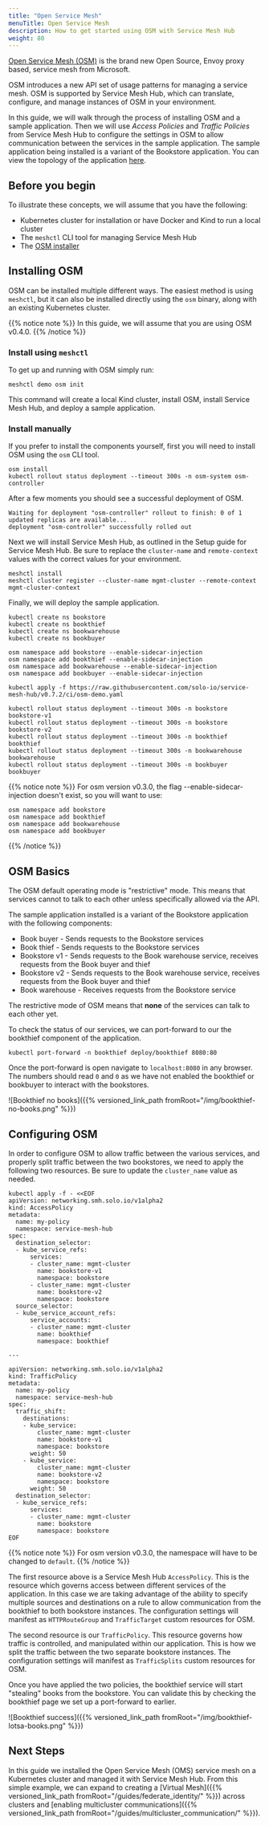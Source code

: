 ```yaml
---
title: "Open Service Mesh"
menuTitle: Open Service Mesh
description: How to get started using OSM with Service Mesh Hub
weight: 80
---
```


[Open Service Mesh (OSM)](https://openservicemesh.io/) is the brand new Open Source, Envoy proxy based, service mesh from Microsoft.

OSM introduces a new API set of usage patterns for managing a service mesh. OSM is supported by Service Mesh Hub, which can translate, configure, and manage instances of OSM in your environment. 

In this guide, we will walk through the process of installing OSM and a sample application. Then we will use *Access Policies* and *Traffic Policies* from Service Mesh Hub to configure the settings in OSM to allow communication between the services in the sample application. The sample application being installed is a variant of the Bookstore application. You can view the topology of the application [here](https://github.com/openservicemesh/osm/blob/main/img/book-thief-app-topology.jpg).

## Before you begin
To illustrate these concepts, we will assume that you have the following:

* Kubernetes cluster for installation or have Docker and Kind to run a local cluster
* The `meshctl` CLI tool for managing Service Mesh Hub
* The [OSM installer](https://github.com/openservicemesh/osm/releases)

## Installing OSM

OSM can be installed multiple different ways. The easiest method is using `meshctl`, but it can also be installed directly using the `osm` binary, along with an existing Kubernetes cluster.

{{% notice note %}}
In this guide, we will assume that you are using OSM v0.4.0.
{{% /notice %}}

### Install using `meshctl`

To get up and running with OSM simply run:

```shell script
meshctl demo osm init
``` 

This command will create a local Kind cluster, install OSM, install Service Mesh Hub, and deploy a sample application.

### Install manually

If you prefer to install the components yourself, first you will need to install OSM using the `osm` CLI tool.

```shell
osm install
kubectl rollout status deployment --timeout 300s -n osm-system osm-controller
```

After a few moments you should see a successful deployment of OSM.

```shell
Waiting for deployment "osm-controller" rollout to finish: 0 of 1 updated replicas are available...
deployment "osm-controller" successfully rolled out
```

Next we will install Service Mesh Hub, as outlined in the Setup guide for Service Mesh Hub. Be sure to replace the `cluster-name` and `remote-context` values with the correct values for your environment.

```shell
meshctl install
meshctl cluster register --cluster-name mgmt-cluster --remote-context mgmt-cluster-context
```

Finally, we will deploy the sample application.

```shell
kubectl create ns bookstore
kubectl create ns bookthief 
kubectl create ns bookwarehouse 
kubectl create ns bookbuyer

osm namespace add bookstore --enable-sidecar-injection
osm namespace add bookthief --enable-sidecar-injection
osm namespace add bookwarehouse --enable-sidecar-injection
osm namespace add bookbuyer --enable-sidecar-injection

kubectl apply -f https://raw.githubusercontent.com/solo-io/service-mesh-hub/v0.7.2/ci/osm-demo.yaml

kubectl rollout status deployment --timeout 300s -n bookstore bookstore-v1
kubectl rollout status deployment --timeout 300s -n bookstore bookstore-v2
kubectl rollout status deployment --timeout 300s -n bookthief bookthief
kubectl rollout status deployment --timeout 300s -n bookwarehouse bookwarehouse
kubectl rollout status deployment --timeout 300s -n bookbuyer bookbuyer
```

{{% notice note %}}
For osm version v0.3.0, the flag --enable-sidecar-injection doesn't exist, so you will want to use:
```
osm namespace add bookstore
osm namespace add bookthief
osm namespace add bookwarehouse
osm namespace add bookbuyer
```
{{% /notice %}}

## OSM Basics

The OSM default operating mode is "restrictive" mode. This means that services cannot to talk to each other unless specifically allowed via the API.

The sample application installed is a variant of the Bookstore application with the following components:

* Book buyer - Sends requests to the Bookstore services
* Book thief - Sends requests to the Bookstore services
* Bookstore v1 - Sends requests to the Book warehouse service, receives requests from the Book buyer and thief
* Bookstore v2 - Sends requests to the Book warehouse service, receives requests from the Book buyer and thief
* Book warehouse - Receives requests from the Bookstore service

The restrictive mode of OSM means that **none** of the services can talk to each other yet.

To check the status of our services, we can port-forward to our the bookthief component of the application. 

```shell
kubectl port-forward -n bookthief deploy/bookthief 8080:80
```

Once the port-forward is open navigate to `localhost:8080` in any browser. The numbers should read `0` and `0`
as we have not enabled the bookthief or bookbuyer to interact with the bookstores.

![Bookthief no books]({{% versioned_link_path fromRoot="/img/bookthief-no-books.png" %}})

## Configuring OSM

In order to configure OSM to allow traffic between the various services, and properly split traffic between the two bookstores, we need to apply the following two resources. Be sure to update the `cluster_name` value as needed.

```shell script
kubectl apply -f - <<EOF
apiVersion: networking.smh.solo.io/v1alpha2
kind: AccessPolicy
metadata:
  name: my-policy
  namespace: service-mesh-hub
spec:
  destination_selector:
  - kube_service_refs:
      services:
      - cluster_name: mgmt-cluster
        name: bookstore-v1
        namespace: bookstore
      - cluster_name: mgmt-cluster
        name: bookstore-v2
        namespace: bookstore
  source_selector:
  - kube_service_account_refs:
      service_accounts:
      - cluster_name: mgmt-cluster
        name: bookthief
        namespace: bookthief

---

apiVersion: networking.smh.solo.io/v1alpha2
kind: TrafficPolicy
metadata:
  name: my-policy
  namespace: service-mesh-hub
spec:
  traffic_shift:
    destinations:
    - kube_service:
        cluster_name: mgmt-cluster
        name: bookstore-v1
        namespace: bookstore
      weight: 50
    - kube_service:
        cluster_name: mgmt-cluster
        name: bookstore-v2
        namespace: bookstore
      weight: 50
  destination_selector:
  - kube_service_refs:
      services:
      - cluster_name: mgmt-cluster
        name: bookstore
        namespace: bookstore
EOF
```
{{% notice note %}}
For osm version v0.3.0, the namespace will have to be changed to `default`.
{{% /notice %}}

The first resource above is a Service Mesh Hub `AccessPolicy`. This is the resource which governs access between different services of the application. In this case we are taking advantage of the ability to specify multiple sources and destinations on a rule to allow communication from the bookthief to both bookstore instances. The configuration settings will manifest as `HTTPRouteGroup` and `TrafficTarget` custom resources for OSM.

The second resource is our `TrafficPolicy`. This resource governs how traffic is controlled, and manipulated within our application. This is how we split the traffic between the two separate bookstore instances. The configuration settings will manifest as `TrafficSplits` custom resources for OSM.

Once you have applied the two policies, the bookthief service will start "stealing" books from the bookstore. You can validate this by checking the bookthief page we set up a port-forward to earlier.

![Bookthief success]({{% versioned_link_path fromRoot="/img/bookthief-lotsa-books.png" %}})

## Next Steps

In this guide we installed the Open Service Mesh (OMS) service mesh on a Kubernetes cluster and managed it with Service Mesh Hub. From this simple example, we can expand to creating a [Virtual Mesh]({{% versioned_link_path fromRoot="/guides/federate_identity/" %}}) across clusters and [enabling multicluster communications]({{% versioned_link_path fromRoot="/guides/multicluster_communication/" %}}).

